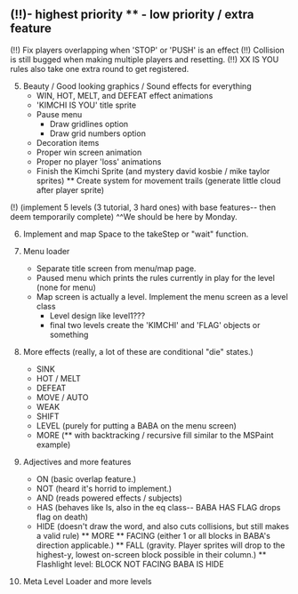(!!)- highest priority 
** - low priority / extra feature
----------------------------------------------------------------------------------------
(!!) Fix players overlapping when 'STOP' or 'PUSH' is an effect
(!!) Collision is still bugged when making multiple players and resetting.
(!!) XX IS YOU rules also take one extra round to get registered. 

5. Beauty / Good looking graphics / Sound effects for everything
    - WIN, HOT, MELT, and DEFEAT effect animations
    - 'KIMCHI IS YOU' title sprite
    - Pause menu
        - Draw gridlines option
        - Draw grid numbers option
    - Decoration items
    - Proper win screen animation
    - Proper no player 'loss' animations
    - Finish the Kimchi Sprite (and mystery david kosbie / mike taylor sprites)
    ** Create system for movement trails (generate little cloud after player sprite)

(!) (implement 5 levels (3 tutorial, 3 hard ones) with base features-- then deem temporarily complete) 
    ^^We should be here by Monday. 
    
6. Implement and map Space to the takeStep or "wait" function. 

7. Menu loader 
    - Separate title screen from menu/map page. 
    - Paused menu which prints the rules currently in play for the level (none for menu)
    - Map screen is actually a level. Implement the menu screen as a level class
        - Level design like level1???
        - final two levels create the 'KIMCHI' and 'FLAG' objects or something

8. More effects 
    (really, a lot of these are conditional "die" states.)
    - SINK
    - HOT / MELT
    - DEFEAT
    - MOVE / AUTO
    - WEAK
    - SHIFT 
    - LEVEL (purely for putting a BABA on the menu screen)
    - MORE  (** with backtracking / recursive fill similar to the MSPaint example)

9. Adjectives and more features
    - ON (basic overlap feature.)
    - NOT (heard it's horrid to implement.) 
    - AND (reads powered effects / subjects)
    - HAS (behaves like Is, also in the eq class-- BABA HAS FLAG drops flag on death)
    - HIDE (doesn't draw the word, and also cuts collisions, but still makes a valid rule)
    ** MORE
    ** FACING (either 1 or all blocks in BABA's direction applicable.)
    ** FALL (gravity. Player sprites will drop to the highest-y, lowest on-screen block possible in their column.)
    ** Flashlight level: BLOCK NOT FACING BABA IS HIDE

10. Meta Level Loader and more levels 